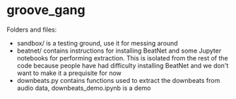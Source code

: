 # groove_gang

Folders and files:
* sandbox/ is a testing ground, use it for messing around
* beatnet/ contains instructions for installing BeatNet and some Jupyter notebooks for performing extraction.  This is isolated from the rest of the code because people have had difficulty installing BeatNet and we don't want to make it a prequisite for now
* downbeats.py contains functions used to extract the downbeats from audio data, downbeats_demo.ipynb is a demo
